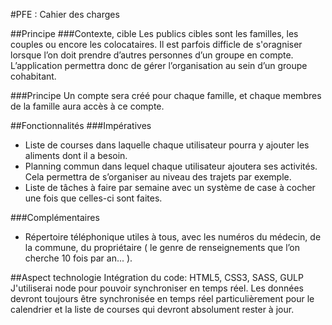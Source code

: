 #PFE : Cahier des charges


##Principe
###Contexte, cible
Les publics cibles sont les familles, les couples ou encore les colocataires. Il est parfois difficle de s'oragniser lorsque l’on doit prendre d’autres personnes d’un groupe en compte. L’application permettra donc de gérer l’organisation au sein d’un groupe cohabitant. 

###Principe
Un compte sera créé pour chaque famille, et chaque membres de la famille aura accès à ce compte. 

##Fonctionnalités
###Impératives
- Liste de courses dans laquelle chaque utilisateur pourra y ajouter les aliments dont il a besoin. 
- Planning commun dans lequel chaque utilisateur ajoutera ses activités. Cela permettra de s’organiser au niveau des trajets par exemple.
- Liste de tâches à faire par semaine avec un système de case à cocher une fois que celles-ci sont faites.

###Complémentaires
- Répertoire téléphonique utiles à tous, avec les numéros du médecin, de la commune, du propriétaire ( le genre de renseignements que l’on cherche 10 fois par an... ).

##Aspect technologie
Intégration du code: HTML5, CSS3, SASS, GULP
J'utiliserai node pour pouvoir synchroniser en temps réel. Les données devront toujours être synchronisée en temps réel particulièrement pour le calendrier et la liste de courses qui devront absolument rester à jour. 